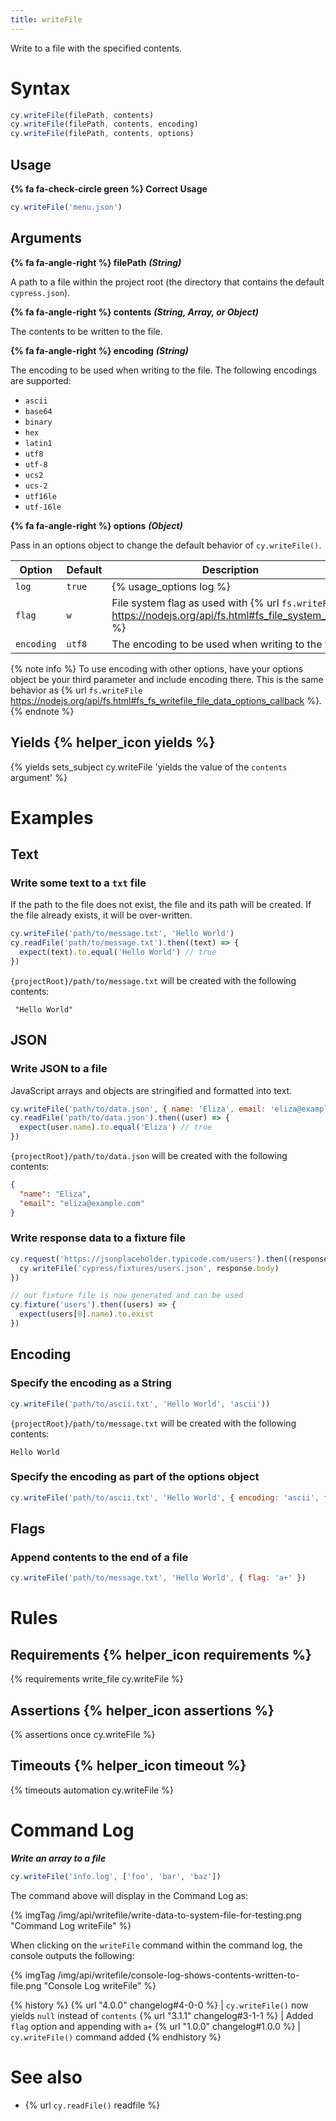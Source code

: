 ```yaml
---
title: writeFile
---
```


Write to a file with the specified contents.

# Syntax

```javascript
cy.writeFile(filePath, contents)
cy.writeFile(filePath, contents, encoding)
cy.writeFile(filePath, contents, options)
```

## Usage

**{% fa fa-check-circle green %} Correct Usage**

```javascript
cy.writeFile('menu.json')
```

## Arguments

**{% fa fa-angle-right %} filePath** ***(String)***

A path to a file within the project root (the directory that contains the default `cypress.json`).

**{% fa fa-angle-right %} contents** ***(String, Array, or Object)***

The contents to be written to the file.

**{% fa fa-angle-right %} encoding**  ***(String)***

The encoding to be used when writing to the file. The following encodings are supported:

* `ascii`
* `base64`
* `binary`
* `hex`
* `latin1`
* `utf8`
* `utf-8`
* `ucs2`
* `ucs-2`
* `utf16le`
* `utf-16le`

**{% fa fa-angle-right %} options**  ***(Object)***

Pass in an options object to change the default behavior of `cy.writeFile()`.

Option | Default | Description
--- | --- | ---
`log` | `true` | {% usage_options log %}
`flag` | `w` | File system flag as used with {% url `fs.writeFile` https://nodejs.org/api/fs.html#fs_file_system_flags %}
`encoding` | `utf8` | The encoding to be used when writing to the file

{% note info %}
To use encoding with other options, have your options object be your third parameter and include encoding there. This is the same behavior as {% url `fs.writeFile` https://nodejs.org/api/fs.html#fs_fs_writefile_file_data_options_callback %}.
{% endnote %}

## Yields {% helper_icon yields %}

{% yields sets_subject cy.writeFile 'yields the value of the <code>contents</code> argument' %}

# Examples

## Text

### Write some text to a `txt` file

If the path to the file does not exist, the file and its path will be created. If the file already exists, it will be over-written.

```javascript
cy.writeFile('path/to/message.txt', 'Hello World')
cy.readFile('path/to/message.txt').then((text) => {
  expect(text).to.equal('Hello World') // true
})
```

`{projectRoot}/path/to/message.txt` will be created with the following contents:

```text
 "Hello World"
```

## JSON

### Write JSON to a file

JavaScript arrays and objects are stringified and formatted into text.

```javascript
cy.writeFile('path/to/data.json', { name: 'Eliza', email: 'eliza@example.com' })
cy.readFile('path/to/data.json').then((user) => {
  expect(user.name).to.equal('Eliza') // true
})
```

`{projectRoot}/path/to/data.json` will be created with the following contents:

```json
{
  "name": "Eliza",
  "email": "eliza@example.com"
}
```

### Write response data to a fixture file

```javascript
cy.request('https://jsonplaceholder.typicode.com/users').then((response) => {
  cy.writeFile('cypress/fixtures/users.json', response.body)
})

// our fixture file is now generated and can be used
cy.fixture('users').then((users) => {
  expect(users[0].name).to.exist
})
```

## Encoding

### Specify the encoding as a String

```javascript
cy.writeFile('path/to/ascii.txt', 'Hello World', 'ascii'))
```

`{projectRoot}/path/to/message.txt` will be created with the following contents:

```text
Hello World
```

### Specify the encoding as part of the options object

```javascript
cy.writeFile('path/to/ascii.txt', 'Hello World', { encoding: 'ascii', flag: 'a+' })
```

## Flags

### Append contents to the end of a file

```javascript
cy.writeFile('path/to/message.txt', 'Hello World', { flag: 'a+' })
```

# Rules

## Requirements {% helper_icon requirements %}

{% requirements write_file cy.writeFile %}

## Assertions {% helper_icon assertions %}

{% assertions once cy.writeFile %}

## Timeouts {% helper_icon timeout %}

{% timeouts automation cy.writeFile %}

# Command Log

***Write an array to a file***

```javascript
cy.writeFile('info.log', ['foo', 'bar', 'baz'])
```

The command above will display in the Command Log as:

{% imgTag /img/api/writefile/write-data-to-system-file-for-testing.png "Command Log writeFile" %}

When clicking on the `writeFile` command within the command log, the console outputs the following:

{% imgTag /img/api/writefile/console-log-shows-contents-written-to-file.png "Console Log writeFile" %}

{% history %}
{% url "4.0.0" changelog#4-0-0 %} | `cy.writeFile()` now yields `null` instead of `contents`
{% url "3.1.1" changelog#3-1-1 %} | Added `flag` option and appending with `a+`
{% url "1.0.0" changelog#1.0.0 %} | `cy.writeFile()` command added
{% endhistory %}

# See also

- {% url `cy.readFile()` readfile %}

